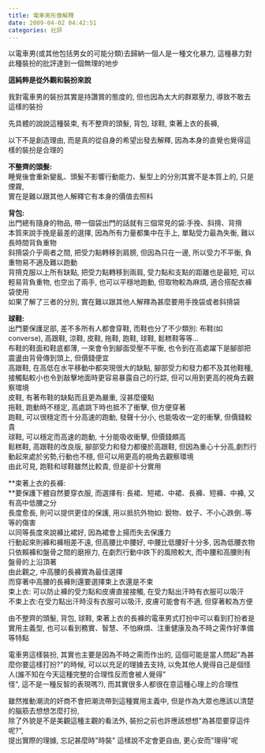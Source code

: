 ```yaml
---
title: 電車男形像解釋
date: 2009-04-02 04:42:51
categories: 社評
---
```


  
以電車男(或其他包括男女的可能分類)去歸納一個人是一種文化暴力, 這種暴力對此種裝扮的批評達到一個無理的地步  
  
**這純粹是從外觀和裝扮來說**  
  
我對電車男的裝扮其實是持讚賞的態度的, 但也因為太大的群眾壓力, 導致不敢去這樣的裝扮  
  
先具體的說說這種裝束, 有不整齊的頭髮, 背包, 球鞋, 束著上衣的長褲,  
  
以下不是創造理由, 而是真的從自身的希望出發去解釋, 因為本身的直覺也覺得這樣的裝扮是合理的  
  
**不整齊的頭髮:**   
睡覺後會重新變亂、頭髮不影響行動能力、髮型上的分別其實不是本質上的, 只是煙霧,   
實在是難以跟其他人解釋它有本身的價值去照料  
  
**背包:**  
出門總有隨身的物品, 帶一個袋出門的話就有三個常見的袋:手挽、斜揹、背揹  
本質來說手挽是最差的選擇, 因為所有力量都集中在手上, 單點受力最為失衡, 難以長時間背負重物  
斜揹袋介乎兩者之間, 把受力點轉移到肩膀, 但因為只在一邊, 所以受力不平衡, 負重物易不適及難以跑動  
背揹克服以上所有缺點, 把受力點轉移到兩肩, 受力點和支點的距離也是最短, 可以輕易背負重物, 也空出了兩手, 也可以平穩地跑動, 但取物較為麻煩, 適合搭配衣褲袋使用  
如果了解了三者的分別, 實在難以跟其他人解釋為甚麼要用手挽袋或者斜揹袋  
  
**球鞋:**  
出門要保護足部, 差不多所有人都會穿鞋, 而鞋也分了不少類別: 布鞋(如converse), 高跟鞋, 涼鞋, 皮鞋, 拖鞋, 跑鞋, 球鞋, 鬆糕鞋等等...  
布鞋的鞋面和鞋底都薄, 一來會令到腳面受壓不平衡, 也令到在高處躍下是腳部把震盪由背骨傳到頭上, 但價錢便宜  
高跟鞋, 在高低在水平移動中都突現很大的缺點, 腳部受力和發力都不及其他鞋種, 接觸點較小也令到敲擊地面時更容易暴露自己的行踪, 但可以用到更高的視角去觀察環境  
皮鞋, 有著布鞋的缺點而且更為嚴重, 沒甚麼優點  
拖鞋, 跑動時不穩定, 高處跳下時也抵不了衝擊, 但方便穿著  
跑鞋, 可以很穩定而十分高速的跑動, 發聲十分小, 也能吸收一定的衝擊, 但價錢較貴  
球鞋, 可以穩定而高速的跑動, 十分能吸收衝擊, 但價錢頗高  
鬆糕鞋, 高跟鞋的改良版, 腳部受力和發力都優於高跟鞋, 但因為重心十分高,劇烈行動起來處於劣勢,行動也不穩, 但可以用更高的視角去觀察環境  
由此可見, 跑鞋和球鞋雖然比較貴, 但是卻十分實用  
  
**束著上衣的長褲:  
**要保護下體自然要穿衣服, 而選擇有: 長裙、短裙、中裙、長褲、短褲、中褲, 又有高中低腰之分  
長度愈長, 則可以提供更佳的保護, 用以抵抗外物如: 銳物、蚊子、不小心跌倒..等等的傷害  
以同等長度來說褲比裙好, 因為裙會上揚而失去保護力  
行動起來則褲和褲相差不遠, 但高腰比中腰好, 中腰比低腰好十分多, 因為低腰衣物只依賴褲和盤骨之間的磨擦力, 在劇烈行動中跌下的風險較大, 而中腰和高腰則有盤骨的上沿頂著  
由此觀之, 中高腰的長褲實為最佳選擇  
而穿著中高腰的長褲則還要選擇束上衣還是不束  
束上衣: 可以防止褲的受力點和皮膚直接接觸, 在受力點出汗時有衣服可以吸汗  
不束上衣:在受力點出汗時沒有衣服可以吸汗, 皮膚可能會有不適, 但穿著較為方便  
  
由不整齊的頭髮, 背包, 球鞋, 束著上衣的長褲的電車男式打扮中可以看到打扮者是實用主義型, 也可以看到務實、智慧、不怕麻煩、注重健康及為不時之需作好準備等特點  
  
電車男這樣裝扮, 其實也主要是因為不時之需而作出的, 這個可能是當人問起"為甚麼你要這樣打扮?"的時候, 可以以充足的理據去支持, 以免其他人覺得自己是個怪人(誰不知在今天這種完整的合理性反而會被人覺得"  
怪", 這不是一種反智的表現嗎?), 而其實很多人都很在意這種心理上的合理性  
  
雖然推動潮流的奸商不會把潮流帶到這種實用主義中, 但是作為大眾也應該以清楚的腦筋去想想怎麼打扮,  
除了外貌是不是美觀這種主觀的看法外, 裝扮之前也許應該想想"為甚麼要穿這件呢?",   
提出實際的理據, 忘記甚麼時"時裝" 這樣說不定會更自由, 更心安而"理得"呢  
